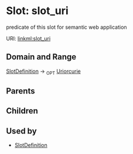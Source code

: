 
# Slot: slot_uri


predicate of this slot for semantic web application

URI: [linkml:slot_uri](https://w3id.org/linkml/slot_uri)


## Domain and Range

[SlotDefinition](SlotDefinition.md) ->  <sub>OPT</sub>
 [Uriorcurie](types/Uriorcurie.md)

## Parents


## Children


## Used by

 * [SlotDefinition](SlotDefinition.md)
